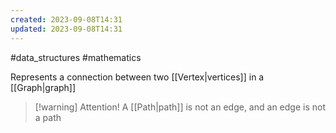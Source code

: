 ```yaml
---
created: 2023-09-08T14:31
updated: 2023-09-08T14:31
---
```

#data_structures #mathematics 

Represents a connection between two [[Vertex|vertices]] in a [[Graph|graph]]

>[!warning] Attention!
>A [[Path|path]] is not an edge, and an edge is not a path
